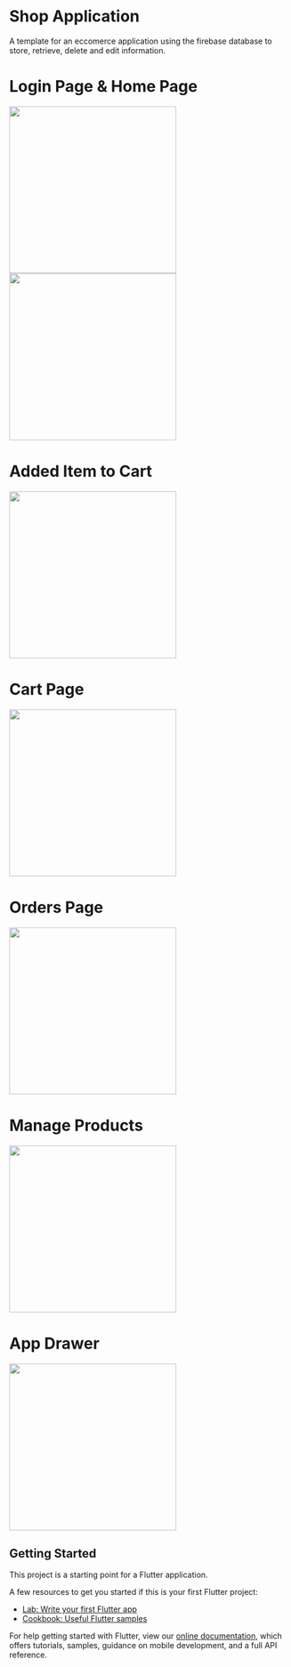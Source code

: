 # Shop Application

A template for an eccomerce application using the firebase database to store, retrieve, delete and edit information.

# Login Page & Home Page
<img src="assets/images/previewImages/login_page.jpg" width = "300"> 
<img src="assets/images/previewImages/home_page.jpg" width = "300">

# Added Item to Cart
<img src="assets/images/previewImages/add_cart_item.jpg" width = "300">

# Cart Page
<img src="assets/images/previewImages/cart_page.jpg" width = "300">

# Orders Page
<img src="assets/images/previewImages/orders_page.jpg" width = "300">

# Manage Products
<img src="assets/images/previewImages/manage_products_page.jpg" width = "300">

# App Drawer
<img src="assets/images/previewImages/app_drawer.jpg" width = "300">

## Getting Started

This project is a starting point for a Flutter application.

A few resources to get you started if this is your first Flutter project:

- [Lab: Write your first Flutter app](https://flutter.dev/docs/get-started/codelab)
- [Cookbook: Useful Flutter samples](https://flutter.dev/docs/cookbook)

For help getting started with Flutter, view our
[online documentation](https://flutter.dev/docs), which offers tutorials,
samples, guidance on mobile development, and a full API reference.
